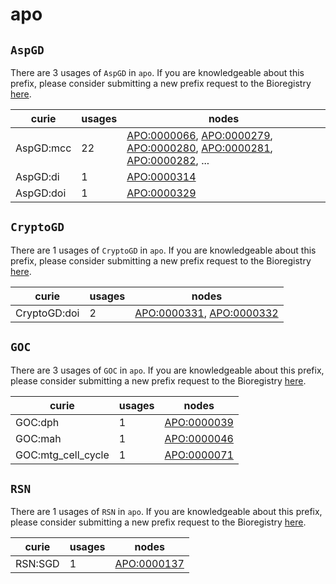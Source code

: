 # apo

## `AspGD`

There are 3 usages of `AspGD` in `apo`.
If you are knowledgeable about this prefix, please consider submitting a new prefix
request to the Bioregistry [here](https://github.com/biopragmatics/bioregistry/issues/new?assignees=cthoyt&labels=New%2CPrefix&template=new-prefix.yml&title=%5BResource%5D%3A%20AspGD).

| curie     |   usages | nodes                                                                                                                                                                                                                                                                                                      |
|-----------|----------|------------------------------------------------------------------------------------------------------------------------------------------------------------------------------------------------------------------------------------------------------------------------------------------------------------|
| AspGD:mcc |       22 | [APO:0000066](http://purl.obolibrary.org/obo/APO_0000066), [APO:0000279](http://purl.obolibrary.org/obo/APO_0000279), [APO:0000280](http://purl.obolibrary.org/obo/APO_0000280), [APO:0000281](http://purl.obolibrary.org/obo/APO_0000281), [APO:0000282](http://purl.obolibrary.org/obo/APO_0000282), ... |
| AspGD:di  |        1 | [APO:0000314](http://purl.obolibrary.org/obo/APO_0000314)                                                                                                                                                                                                                                                  |
| AspGD:doi |        1 | [APO:0000329](http://purl.obolibrary.org/obo/APO_0000329)                                                                                                                                                                                                                                                  |

## `CryptoGD`

There are 1 usages of `CryptoGD` in `apo`.
If you are knowledgeable about this prefix, please consider submitting a new prefix
request to the Bioregistry [here](https://github.com/biopragmatics/bioregistry/issues/new?assignees=cthoyt&labels=New%2CPrefix&template=new-prefix.yml&title=%5BResource%5D%3A%20CryptoGD).

| curie        |   usages | nodes                                                                                                                |
|--------------|----------|----------------------------------------------------------------------------------------------------------------------|
| CryptoGD:doi |        2 | [APO:0000331](http://purl.obolibrary.org/obo/APO_0000331), [APO:0000332](http://purl.obolibrary.org/obo/APO_0000332) |

## `GOC`

There are 3 usages of `GOC` in `apo`.
If you are knowledgeable about this prefix, please consider submitting a new prefix
request to the Bioregistry [here](https://github.com/biopragmatics/bioregistry/issues/new?assignees=cthoyt&labels=New%2CPrefix&template=new-prefix.yml&title=%5BResource%5D%3A%20GOC).

| curie              |   usages | nodes                                                     |
|--------------------|----------|-----------------------------------------------------------|
| GOC:dph            |        1 | [APO:0000039](http://purl.obolibrary.org/obo/APO_0000039) |
| GOC:mah            |        1 | [APO:0000046](http://purl.obolibrary.org/obo/APO_0000046) |
| GOC:mtg_cell_cycle |        1 | [APO:0000071](http://purl.obolibrary.org/obo/APO_0000071) |

## `RSN`

There are 1 usages of `RSN` in `apo`.
If you are knowledgeable about this prefix, please consider submitting a new prefix
request to the Bioregistry [here](https://github.com/biopragmatics/bioregistry/issues/new?assignees=cthoyt&labels=New%2CPrefix&template=new-prefix.yml&title=%5BResource%5D%3A%20RSN).

| curie   |   usages | nodes                                                     |
|---------|----------|-----------------------------------------------------------|
| RSN:SGD |        1 | [APO:0000137](http://purl.obolibrary.org/obo/APO_0000137) |

